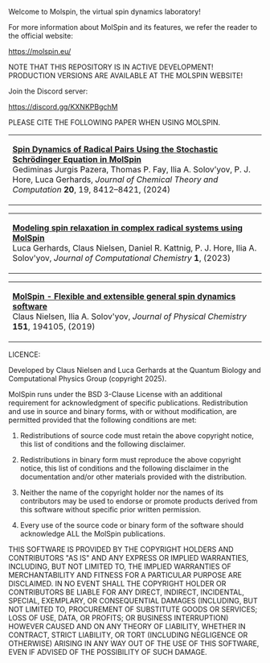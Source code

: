 Welcome to Molspin, the virtual spin dynamics laboratory!

For more information about MolSpin and its features, we refer the reader to the official website:

https://molspin.eu/

NOTE THAT THIS REPOSITORY IS IN ACTIVE DEVELOPMENT! PRODUCTION VERSIONS ARE AVAILABLE AT THE MOLSPIN WEBSITE!

Join the Discord server:

https://discord.gg/KXNKPBgchM

PLEASE CITE THE FOLLOWING PAPER WHEN USING MOLSPIN.

<table>
	<tr>
		<td>
			<p>
				<a href="https://doi.org/10.1021/acs.jctc.4c00361" target="_blank">
					<b>Spin Dynamics of Radical Pairs Using the Stochastic Schrödinger Equation in MolSpin</b>
				</a><br />
				Gediminas Jurgis Pazera, Thomas P. Fay, Ilia A. Solov’yov, P. J. Hore, Luca Gerhards, <i>Journal of Chemical Theory and Computation </i> <b>20</b>, 19, 8412–8421, (2024)
			</p>
		</td>
	</tr>
</table>

<table>
	<tr>
		<td>
			<p>
				<a href="https://doi.org/10.1002/jcc.27120" target="_blank">
					<b>Modeling spin relaxation in complex radical systems using MolSpin</b>
				</a><br />
				Luca Gerhards, Claus Nielsen, Daniel R. Kattnig, P. J. Hore,  Ilia A. Solov'yov, <i>Journal of Computational Chemistry </i> <b>1</b>, (2023)
			</p>
		</td>
	</tr>
</table>


<table>
	<tr>
		<td>
			<p>
				<a href="https://doi.org/10.1063/1.5125043" target="_blank">
					<b>MolSpin - Flexible and extensible general spin dynamics software</b>
				</a><br />
				Claus Nielsen, Ilia A. Solov'yov, <i>Journal of Physical Chemistry</i> <b>151</b>, 194105, (2019)
			</p>
		</td>
	</tr>
</table>



LICENCE:

Developed by Claus Nielsen and Luca Gerhards at the Quantum Biology and Computational Physics Group (copyright 2025).

MolSpin runs under the BSD 3-Clause License with an additional requirement for acknowledgment of specific publications.
Redistribution and use in source and binary forms, with or without modification, are permitted provided that the following conditions are met:

1. Redistributions of source code must retain the above copyright notice, this list of conditions and the following disclaimer.

2. Redistributions in binary form must reproduce the above copyright notice, this list of conditions and the following disclaimer in the documentation and/or other materials provided with the distribution.

3. Neither the name of the copyright holder nor the names of its contributors may be used to endorse or promote products derived from this software without specific prior written permission.

4. Every use of the source code or binary form of the software should acknowledge ALL the MolSpin publications.

THIS SOFTWARE IS PROVIDED BY THE COPYRIGHT HOLDERS AND CONTRIBUTORS "AS IS" AND ANY EXPRESS OR IMPLIED WARRANTIES, INCLUDING, BUT NOT LIMITED TO, THE IMPLIED WARRANTIES OF MERCHANTABILITY AND FITNESS FOR A PARTICULAR PURPOSE ARE DISCLAIMED. IN NO EVENT SHALL THE COPYRIGHT HOLDER OR CONTRIBUTORS BE LIABLE FOR ANY DIRECT, INDIRECT, INCIDENTAL, SPECIAL, EXEMPLARY, OR CONSEQUENTIAL DAMAGES (INCLUDING, BUT NOT LIMITED TO, PROCUREMENT OF SUBSTITUTE GOODS OR SERVICES; LOSS OF USE, DATA, OR PROFITS; OR BUSINESS INTERRUPTION) HOWEVER CAUSED AND ON ANY THEORY OF LIABILITY, WHETHER IN CONTRACT, STRICT LIABILITY, OR TORT (INCLUDING NEGLIGENCE OR OTHERWISE) ARISING IN ANY WAY OUT OF THE USE OF THIS SOFTWARE, EVEN IF ADVISED OF THE POSSIBILITY OF SUCH DAMAGE.
